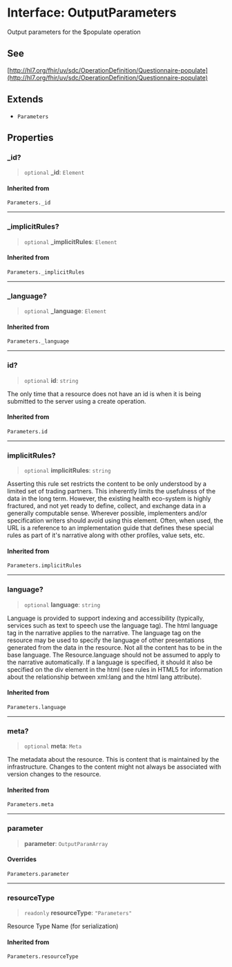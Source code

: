 # Interface: OutputParameters

Output parameters for the $populate operation

## See

[http://hl7.org/fhir/uv/sdc/OperationDefinition/Questionnaire-populate](http://hl7.org/fhir/uv/sdc/OperationDefinition/Questionnaire-populate)

## Extends

- `Parameters`

## Properties

### \_id?

> `optional` **\_id**: `Element`

#### Inherited from

`Parameters._id`

***

### \_implicitRules?

> `optional` **\_implicitRules**: `Element`

#### Inherited from

`Parameters._implicitRules`

***

### \_language?

> `optional` **\_language**: `Element`

#### Inherited from

`Parameters._language`

***

### id?

> `optional` **id**: `string`

The only time that a resource does not have an id is when it is being submitted to the server using a create operation.

#### Inherited from

`Parameters.id`

***

### implicitRules?

> `optional` **implicitRules**: `string`

Asserting this rule set restricts the content to be only understood by a limited set of trading partners. This inherently limits the usefulness of the data in the long term. However, the existing health eco-system is highly fractured, and not yet ready to define, collect, and exchange data in a generally computable sense. Wherever possible, implementers and/or specification writers should avoid using this element. Often, when used, the URL is a reference to an implementation guide that defines these special rules as part of it's narrative along with other profiles, value sets, etc.

#### Inherited from

`Parameters.implicitRules`

***

### language?

> `optional` **language**: `string`

Language is provided to support indexing and accessibility (typically, services such as text to speech use the language tag). The html language tag in the narrative applies  to the narrative. The language tag on the resource may be used to specify the language of other presentations generated from the data in the resource. Not all the content has to be in the base language. The Resource.language should not be assumed to apply to the narrative automatically. If a language is specified, it should it also be specified on the div element in the html (see rules in HTML5 for information about the relationship between xml:lang and the html lang attribute).

#### Inherited from

`Parameters.language`

***

### meta?

> `optional` **meta**: `Meta`

The metadata about the resource. This is content that is maintained by the infrastructure. Changes to the content might not always be associated with version changes to the resource.

#### Inherited from

`Parameters.meta`

***

### parameter

> **parameter**: `OutputParamArray`

#### Overrides

`Parameters.parameter`

***

### resourceType

> `readonly` **resourceType**: `"Parameters"`

Resource Type Name (for serialization)

#### Inherited from

`Parameters.resourceType`
